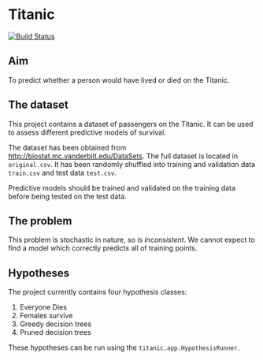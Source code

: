 # Titanic

[![Build Status](https://travis-ci.org/zainab-ali/titanic.svg?branch=master)](https://travis-ci.org/zainab-ali/titanic)

## Aim

To predict whether a person would have lived or died on the Titanic.

## The dataset

This project contains a dataset of passengers on the Titanic.  It can be used to assess different predictive models of survival.

The dataset has been obtained from http://biostat.mc.vanderbilt.edu/DataSets.
The full dataset is located in `original.csv`. It has been randomly shuffled into training and validation data `train.csv` and test data `test.csv`.

Predictive models should be trained and validated on the training data before being tested on the test data.


## The problem

This problem is stochastic in nature, so is *inconsistent*.  We cannot expect to find a model which correctly predicts all of training points.

## Hypotheses

The project currently contains four hypothesis classes:

1. Everyone Dies
2. Females survive
3. Greedy decision trees
4. Pruned decision trees

These hypotheses can be run using the `titanic.app.HypothesisRunner`.
